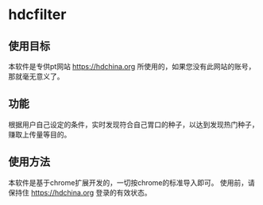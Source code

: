 # hdcfilter

## 使用目标
本软件是专供pt网站 https://hdchina.org 所使用的，如果您没有此网站的账号，那就毫无意义了。

## 功能
根据用户自己设定的条件，实时发现符合自己胃口的种子，以达到发现热门种子，赚取上传量等目的。

## 使用方法
本软件是基于chrome扩展开发的，一切按chrome的标准导入即可。
使用前，请保持住 https://hdchina.org 登录的有效状态。


